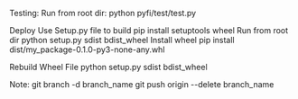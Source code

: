 Testing:
    Run from root dir:  python pyfi/test/test.py

Deploy
    Use Setup.py file to build
        pip install setuptools wheel
    Run from root dir
        python setup.py sdist bdist_wheel
    Install wheel
        pip install dist/my_package-0.1.0-py3-none-any.whl


Rebuild Wheel File
    python setup.py sdist bdist_wheel


Note:
git branch -d branch_name
git push origin --delete branch_name

